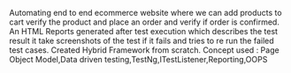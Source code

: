 Automating end to end ecommerce website where we can add products to cart verify the product and place an order and verify if order is confirmed.
An HTML Reports generated after test execution which describes the test result it take screenshots of the test if it fails and tries to re run the failed test cases.
Created Hybrid Framework from scratch.
Concept used : Page Object Model,Data driven testing,TestNg,ITestListener,Reporting,OOPS
